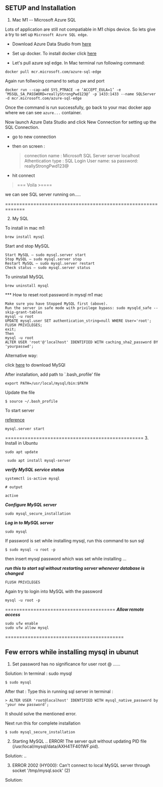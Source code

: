 ## SETUP and Installation

1. Mac M1 -- Microsoft Azure SQL

Lots of application are still not compatiable in M1 chips device. 
So lets give a try to set up `Microsoft Azure SQL edge`.

- Download Azure Data Studio from [here](https://docs.microsoft.com/en-us/sql/azure-data-studio/download-azure-data-studio?view=sql-server-ver15#macos-installation)

- Set up docker. To install docker click [here](https://docs.docker.com/desktop/mac/apple-silicon/)

- Let's pull azure sql edge. In Mac terminal run following command:
```
docker pull mcr.microsoft.com/azure-sql-edge
```
Again run follwoing comand to setup pw and port

```
docker run --cap-add SYS_PTRACE -e ‘ACCEPT_EULA=1’ -e ‘MSSQL_SA_PASSWORD=reallyStrongPwd123@’ -p 1433:1433 --name SQLServer -d mcr.microsoft.com/azure-sql-edge
```

Once the command is run successfully, go back to your mac docker app where we can see `azure...` container.

Now launch Azure Data Studio and click New Connection for setting up the SQL Connection.

- go to new connection
- then on screen :
     > connection name : Microsoft SQL Server
     > server localhost
     > Athentication type : SQL Login
     > User name: sa
     > password: reallyStrongPwd123@
     
- hit connect 

>=== Voila >====

we can see SQL server running on.....

=============================================================


2. My SQL

To install in mac m1: 
```
brew install mysql
```

Start and stop MySQL

```
Start MySQL – sudo mysql.server start
Stop MySQL – sudo mysql.server stop
Restart MySQL – sudo mysql.server restart
Check status – sudo mysql.server status
```

To uninstall MySQL
```
brew uninstall mysql
```

*** How to reset root password in mysql m1 mac
```
Make sure you have Stopped MySQL first (above).
Run the server in safe mode with privilege bypass: sudo mysqld_safe --skip-grant-tables
mysql -u root
UPDATE mysql.user SET authentication_string=null WHERE User='root';
FLUSH PRIVILEGES;
exit;
Then
mysql -u root
ALTER USER 'root'@'localhost' IDENTIFIED WITH caching_sha2_password BY 'yourpasswd';
```

Alternative way:

click [here](https://dev.mysql.com/downloads/file/?id=511481) to download MySQl

After installation, add path to `.bash_profile'  file
```
export PATH=/usr/local/mysql/bin:$PATH
```

Update the file
```
$ source ~/.bash_profile
```

To start server

[reference](https://www.positronx.io/how-to-install-mysql-on-mac-configure-mysql-in-terminal/)


```
mysql.server start
```




=================================================
3. Install in Ubuntu


```
sudo apt update
```

```
 sudo apt install mysql-server
 ```

 ***verify MySQL service status***

```
systemctl is-active mysql

# output 

active
```

***Configure MySQL server***
```
sudo mysql_secure_installation
```

***Log in to MySQL server***

```
sudo mysql
```

If password is set while installing mysql, run this command to sun sql
```
$ sudo mysql -u root -p
```
then insert mysql password which was set while installing ...

***run this to start sql without restarting server whenever database is changed***
```
FLUSH PRIVILEGES
```

Again try to login into MySQL with the  password 

```
mysql -u root -p
```
=======================================
***Allow remote access***

```
sudo ufw enable
sudo ufw allow mysql
```

==========================================

## Few errors while installing mysql in ubunut

1. Set password has no significance for user root @ ......

Solution: In terminal : sudo mysql

```
$ sudo mysql
```

After that : Type this in running sql server in terminal : 
```
> ALTER USER 'root@localhost' IDENTIFIED WITH mysql_native_password by 'your new password';
```


It should solve the mentioned error.

Next run this for complete installation

```
$ sudo mysql_secure_installation
```


2. Starting MySQL
.. ERROR! The server quit without updating PID file (/usr/local/mysql/data/AXH4TF401WF.pid).

Solution: ..



3. ERROR 2002 (HY000): Can't connect to local MySQL server through socket '/tmp/mysql.sock' (2)

Solution:





